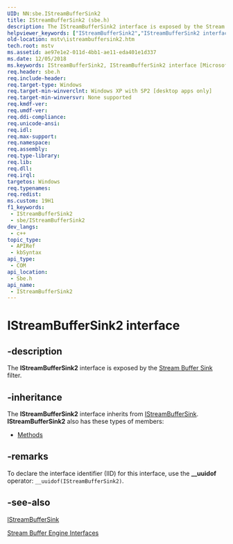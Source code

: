 ```yaml
---
UID: NN:sbe.IStreamBufferSink2
title: IStreamBufferSink2 (sbe.h)
description: The IStreamBufferSink2 interface is exposed by the Stream Buffer Sink filter.
helpviewer_keywords: ["IStreamBufferSink2","IStreamBufferSink2 interface [Microsoft TV Technologies]","IStreamBufferSink2 interface [Microsoft TV Technologies]","described","IStreamBufferSink2Interface","mstv.istreambuffersink2","sbe/IStreamBufferSink2"]
old-location: mstv\istreambuffersink2.htm
tech.root: mstv
ms.assetid: ae97e1e2-011d-4bb1-ae11-eda401e1d337
ms.date: 12/05/2018
ms.keywords: IStreamBufferSink2, IStreamBufferSink2 interface [Microsoft TV Technologies], IStreamBufferSink2 interface [Microsoft TV Technologies],described, IStreamBufferSink2Interface, mstv.istreambuffersink2, sbe/IStreamBufferSink2
req.header: sbe.h
req.include-header: 
req.target-type: Windows
req.target-min-winverclnt: Windows XP with SP2 [desktop apps only]
req.target-min-winversvr: None supported
req.kmdf-ver: 
req.umdf-ver: 
req.ddi-compliance: 
req.unicode-ansi: 
req.idl: 
req.max-support: 
req.namespace: 
req.assembly: 
req.type-library: 
req.lib: 
req.dll: 
req.irql: 
targetos: Windows
req.typenames: 
req.redist: 
ms.custom: 19H1
f1_keywords:
 - IStreamBufferSink2
 - sbe/IStreamBufferSink2
dev_langs:
 - c++
topic_type:
 - APIRef
 - kbSyntax
api_type:
 - COM
api_location:
 - Sbe.h
api_name:
 - IStreamBufferSink2
---
```


# IStreamBufferSink2 interface


## -description

The <b>IStreamBufferSink2</b> interface is exposed by the <a href="/previous-versions/windows/desktop/mstv/stream-buffer-sink-filter">Stream Buffer Sink</a> filter.

## -inheritance

The <b>IStreamBufferSink2</b> interface inherits from <a href="/previous-versions/windows/desktop/api/sbe/nn-sbe-istreambuffersink">IStreamBufferSink</a>. <b>IStreamBufferSink2</b> also has these types of members:
<ul>
<li><a href="https://docs.microsoft.com/">Methods</a></li>
</ul>

## -remarks

To declare the interface identifier (IID) for this interface, use the <b>__uuidof</b> operator: <code>__uuidof(IStreamBufferSink2)</code>.

## -see-also

<a href="/previous-versions/windows/desktop/api/sbe/nn-sbe-istreambuffersink">IStreamBufferSink</a>



<a href="/previous-versions/windows/desktop/mstv/stream-buffer-engine-interfaces">Stream Buffer Engine Interfaces</a>
